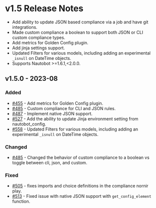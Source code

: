 # v1.5 Release Notes

- Add ability to update JSON based compliance via a job and have git integrations.
- Made custom compliance a boolean to support both JSON or CLI custom compliance types.
- Add metrics for Golden Config plugin.
- Add jinja settings support.
- Updated Filters for various models, including adding an experimental `_isnull` on DateTime objects.
- Supports Nautobot >=1.6.1,<2.0.0.

## v1.5.0 - 2023-08

### Added

- [#455](https://github.com/nautobot/nautobot-plugin-golden-config/pull/455) - Add metrics for Golden Config plugin.
- [#485](https://github.com/nautobot/nautobot-plugin-golden-config/pull/485) - Custom compliance for CLI and JSON rules.
- [#487](https://github.com/nautobot/nautobot-plugin-golden-config/pull/487) - Implement native JSON support.
- [#527](https://github.com/nautobot/nautobot-plugin-golden-config/pull/527) - Add the ability to update Jinja environment setting from nautobot_config.
- [#558](https://github.com/nautobot/nautobot-plugin-golden-config/pull/558) - Updated Filters for various models, including adding an experimental `_isnull` on DateTime objects.

### Changed

- [#485](https://github.com/nautobot/nautobot-plugin-golden-config/pull/485) - Changed the behavior of custom compliance to a boolean vs toggle between cli, json, and custom.

### Fixed

- [#505](https://github.com/nautobot/nautobot-plugin-golden-config/pull/505) - fixes imports and choice definitions in the compliance nornir play.
- [#513](https://github.com/nautobot/nautobot-plugin-golden-config/pull/513) - Fixed issue with native JSON support with `get_config_element` function.
